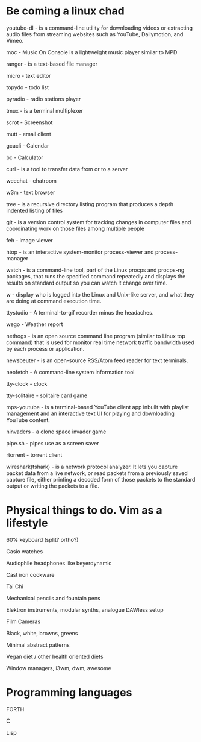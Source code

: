 # Be coming a linux chad
youtube-dl - is a command-line utility for downloading videos or extracting audio files from streaming websites such as YouTube, Dailymotion, and Vimeo.

moc - Music On Console is a lightweight music player similar to MPD

ranger - is a text-based file manager

micro - text editor

topydo - todo list

pyradio - radio stations player

tmux - is a terminal multiplexer

scrot - Screenshot

mutt - email client

gcacli - Calendar

bc - Calculator

curl - is a tool to transfer data from or to a server

weechat - chatroom

w3m - text browser

tree - is a recursive directory listing program that produces a depth indented listing of files

git - is a version control system for tracking changes in computer files and coordinating work on those files among multiple people

feh - image viewer

htop - is an interactive system-monitor process-viewer and process-manager

watch - is a command-line tool, part of the Linux procps and procps-ng packages, that runs the specified command repeatedly and displays the results on standard output so you can watch it change over time.

w - display who is logged into the Linux and Unix-like server, and what they are doing at command execution time.

ttystudio - A terminal-to-gif recorder minus the headaches.

wego - Weather report

nethogs - is an open source command line program (similar to Linux top command) that is used for monitor real time network traffic bandwidth used by each process or application.

newsbeuter - is an open-source RSS/Atom feed reader for text terminals.

neofetch - A command-line system information tool

tty-clock - clock

tty-solitaire - solitaire card game

mps-youtube - is a terminal-based YouTube client app inbuilt with playlist management and an interactive text UI for playing and downloading YouTube content.

ninvaders - a clone space invader game

pipe.sh - pipes use as a screen saver

rtorrent - torrent client

wireshark(tshark) - is a network protocol analyzer. It lets you capture packet data from a live network, or read packets from a previously saved capture file, either printing a decoded form of those packets to the standard output or writing the packets to a file.


# Physical things to do. Vim as a lifestyle
60% keyboard (split? ortho?)

Casio watches

Audiophile headphones like beyerdynamic

Cast iron cookware

Tai Chi

Mechanical pencils and fountain pens

Elektron instruments, modular synths, analogue DAWless setup

Film Cameras

Black, white, browns, greens

Minimal abstract patterns

Vegan diet / other health oriented diets

Window managers, i3wm, dwm, awesome


# Programming languages

FORTH

C

Lisp